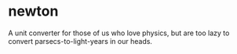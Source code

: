 # newton
A unit converter for those of us who love physics, but are too lazy to convert parsecs-to-light-years in our heads.
